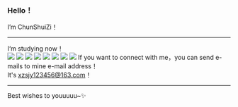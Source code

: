### Hello！       
I’m ChunShuiZi！          
****
I‘m studying now！      
![](https://img.shields.io/badge/JavaScript-yellow)
![](https://img.shields.io/badge/HTML-red)
![](https://img.shields.io/badge/CSS-pink)
![](https://img.shields.io/badge/Android-green)
![](https://img.shields.io/badge/ArkTs-blue)
![](https://img.shields.io/badge/Java-silver)
![](https://img.shields.io/badge/C-black)
![](https://img.shields.io/badge/Kotlin-purple)
If you want to connect with me，you can send e-mails to mine e-mail address！             
It's xzsjy123456@163.com！     
**** 
Best wishes to youuuuu~✨          
   
